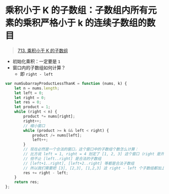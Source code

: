 
# 乘积小于 K 的子数组：子数组内所有元素的乘积严格小于 k 的连续子数组的数目


> [713. 乘积小于 K 的子数组](https://leetcode.cn/problems/subarray-product-less-than-k/)


- 初始化乘积：一定要是 `1` 
- 窗口内的子数组如何计算？
	- 即 `right - left`

```javascript hl:6,20
var numSubarrayProductLessThanK = function (nums, k) {
    let n = nums.length;
    let left = 0;
    let right = 0;
    let res = 0;
    let product = 1;
    while (right < n) {
        product *= nums[right];
        right++;
        // 缩小窗口
        while (product >= k && left < right) {
            product /= nums[left];
            left++;
        }
        // 现在必然是一个合法的窗口，这个窗口中的子数组个数怎么计算：
        // 比方说 left = 1, right = 4 划定了 [1, 2, 3] 这个窗口（right 是开区间）
        // 但不止 [left..right] 是合法的子数组
        // [left+1..right], [left+2..right] 等都是合法子数组
        // 所以我们需要把 [3], [2,3], [1,2,3] 这 right - left 个子数组都加上
        res += right - left;
    }
    return res;
};
```

